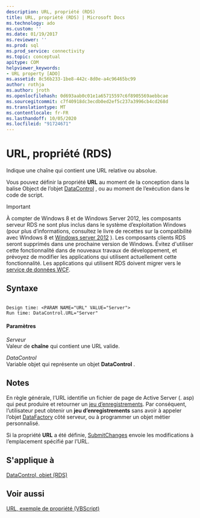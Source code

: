 ```yaml
---
description: URL, propriété (RDS)
title: URL, propriété (RDS) | Microsoft Docs
ms.technology: ado
ms.custom: ''
ms.date: 01/19/2017
ms.reviewer: ''
ms.prod: sql
ms.prod_service: connectivity
ms.topic: conceptual
apitype: COM
helpviewer_keywords:
- URL property [ADO]
ms.assetid: 8c56b233-1be8-442c-8d0e-a4c96465bc99
author: rothja
ms.author: jroth
ms.openlocfilehash: 0d693aab0c01e1a65715597c6f8905569aebbcae
ms.sourcegitcommit: c7f40918dc3ecdb0ed2ef5c237a3996cb4cd268d
ms.translationtype: MT
ms.contentlocale: fr-FR
ms.lasthandoff: 10/05/2020
ms.locfileid: "91724671"
---
```

# <a name="url-property-rds"></a>URL, propriété (RDS)
Indique une chaîne qui contient une URL relative ou absolue.  
  
 Vous pouvez définir la propriété **URL** au moment de la conception dans la balise Object de l’objet [DataControl](./datacontrol-object-rds.md) , ou au moment de l’exécution dans le code de script.  
  
> [!IMPORTANT]
>  À compter de Windows 8 et de Windows Server 2012, les composants serveur RDS ne sont plus inclus dans le système d’exploitation Windows (pour plus d’informations, consultez le livre de recettes sur la compatibilité avec Windows 8 et [Windows server 2012](https://www.microsoft.com/download/details.aspx?id=27416) ). Les composants clients RDS seront supprimés dans une prochaine version de Windows. Évitez d'utiliser cette fonctionnalité dans de nouveaux travaux de développement, et prévoyez de modifier les applications qui utilisent actuellement cette fonctionnalité. Les applications qui utilisent RDS doivent migrer vers le [service de données WCF](/dotnet/framework/wcf/).  
  
## <a name="syntax"></a>Syntaxe  
  
```  
  
Design time: <PARAM NAME="URL" VALUE="Server">  
Run time: DataControl.URL="Server"  
```  
  
#### <a name="parameters"></a>Paramètres  
 *Serveur*  
 Valeur de **chaîne** qui contient une URL valide.  
  
 *DataControl*  
 Variable objet qui représente un objet **DataControl** .  
  
## <a name="remarks"></a>Notes  
 En règle générale, l’URL identifie un fichier de page de Active Server (. asp) qui peut produire et retourner un [jeu d’enregistrements](../ado-api/recordset-object-ado.md). Par conséquent, l’utilisateur peut obtenir un **jeu d’enregistrements** sans avoir à appeler l’objet [DataFactory](./datafactory-object-rdsserver.md) côté serveur, ou à programmer un objet métier personnalisé.  
  
 Si la propriété **URL** a été définie, [SubmitChanges](./submitchanges-method-rds.md) envoie les modifications à l’emplacement spécifié par l’URL.  
  
## <a name="applies-to"></a>S'applique à  
 [DataControl, objet (RDS)](./datacontrol-object-rds.md)  
  
## <a name="see-also"></a>Voir aussi  
 [URL, exemple de propriété (VBScript)](./url-property-example-vbscript.md)